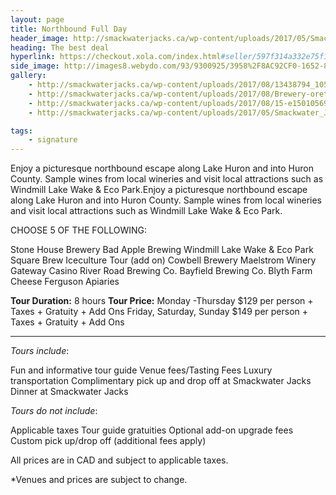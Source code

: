 ```yaml
---
layout: page
title: Northbound Full Day
header_image: http://smackwaterjacks.ca/wp-content/uploads/2017/05/Smackwater_Jacks_4.jpg-750x500.jpg 
heading: The best deal
hyperlink: https://checkout.xola.com/index.html#seller/597f314a332e75f1708b4568/experiences/597f72c1cf8b9caa378b465a
side_image: http://images8.webydo.com/93/9300925/3958%2F8AC92CF0-1652-8EE3-93EE-20591B2C8386.jpg
gallery:
    - http://smackwaterjacks.ca/wp-content/uploads/2017/08/13438794_1054575917941760_374107407933727832_n-750x500.jpg
    - http://smackwaterjacks.ca/wp-content/uploads/2017/08/Brewery-oretty-deblurred.jpg
    - http://smackwaterjacks.ca/wp-content/uploads/2017/08/15-e1501056981576.jpg
    - http://smackwaterjacks.ca/wp-content/uploads/2017/05/Smackwater_Jacks_4.jpg-750x500.jpg

tags:
    - signature
---
```


Enjoy a picturesque northbound escape along Lake Huron and into Huron County. Sample wines from local wineries and visit local attractions such as Windmill Lake Wake & Eco Park.Enjoy a picturesque northbound escape along Lake Huron and into Huron County. Sample wines from local wineries and visit local attractions such as Windmill Lake Wake & Eco Park.

CHOOSE 5 OF THE FOLLOWING: 
<p class="list no-padding">
<span><i class="fa fa-angle-right"></i> Stone House Brewery</span>
<span><i class="fa fa-angle-right"></i> Bad Apple Brewing</span>
<span><i class="fa fa-angle-right"></i> Windmill Lake Wake & Eco Park</span>
<span><i class="fa fa-angle-right"></i> Square Brew</span>
<span><i class="fa fa-angle-right"></i> Iceculture Tour (add on)</span>
<span><i class="fa fa-angle-right"></i> Cowbell Brewery</span>
<span><i class="fa fa-angle-right"></i> Maelstrom Winery</span>
<span><i class="fa fa-angle-right"></i> Gateway Casino</span>
<span><i class="fa fa-angle-right"></i> River Road Brewing Co.</span>
<span><i class="fa fa-angle-right"></i> Bayfield Brewing Co.</span>
<span><i class="fa fa-angle-right"></i> Blyth Farm Cheese</span>
<span><i class="fa fa-angle-right"></i> Ferguson Apiaries</span>
</p>

**Tour Duration:** 8 hours
**Tour Price:** Monday -Thursday $129 per person + Taxes + Gratuity + Add Ons 
Friday, Saturday, Sunday $149 per person + Taxes + Gratuity + Add Ons 

 ---

*Tours include*:
<p class="list list-circle no-padding">
    <span><i class="fa fa-circle"></i> Fun and informative tour guide</span>
    <span><i class="fa fa-circle"></i> Venue fees/Tasting Fees</span>
    <span><i class="fa fa-circle"></i> Luxury transportation</span>
    <span><i class="fa fa-circle"></i> Complimentary pick up and drop off at Smackwater Jacks</span>
    <span><i class="fa fa-circle"></i> Dinner at Smackwater Jacks</span>
</p>


*Tours do not include*:

<p class="list list-circle no-padding">
    <span><i class="fa fa-circle"></i>Applicable taxes</span>
    <span><i class="fa fa-circle"></i> Tour guide gratuities</span>
    <span><i class="fa fa-circle"></i> Optional add-on upgrade fees</span>
    <span><i class="fa fa-circle"></i> Custom pick up/drop off (additional fees apply)</span>
</p>
 

All prices are in CAD and subject to applicable taxes.

*Venues and prices are subject to change.